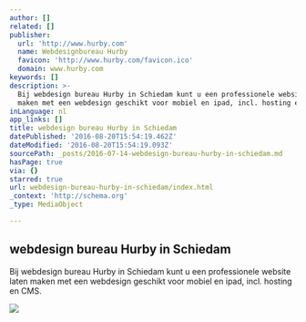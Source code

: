 ```yaml
---
author: []
related: []
publisher:
  url: 'http://www.hurby.com'
  name: Webdesignbureau Hurby
  favicon: 'http://www.hurby.com/favicon.ico'
  domain: www.hurby.com
keywords: []
description: >-
  Bij webdesign bureau Hurby in Schiedam kunt u een professionele website laten
  maken met een webdesign geschikt voor mobiel en ipad, incl. hosting en CMS.
inLanguage: nl
app_links: []
title: webdesign bureau Hurby in Schiedam
datePublished: '2016-08-20T15:54:19.462Z'
dateModified: '2016-08-20T15:54:19.093Z'
sourcePath: _posts/2016-07-14-webdesign-bureau-hurby-in-schiedam.md
hasPage: true
via: {}
starred: true
url: webdesign-bureau-hurby-in-schiedam/index.html
_context: 'http://schema.org'
_type: MediaObject

---
```

<article style=""><h1>webdesign bureau Hurby in Schiedam</h1><p>Bij webdesign bureau Hurby in Schiedam kunt u een professionele website laten maken met een webdesign geschikt voor mobiel en ipad, incl. hosting en CMS.</p><img src="http://www.hurby.com/assets/gallery/37/1241.jpg" /></article>